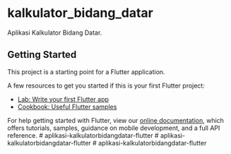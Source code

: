 # kalkulator_bidang_datar

Aplikasi Kalkulator Bidang Datar.

## Getting Started

This project is a starting point for a Flutter application.

A few resources to get you started if this is your first Flutter project:

- [Lab: Write your first Flutter app](https://flutter.dev/docs/get-started/codelab)
- [Cookbook: Useful Flutter samples](https://flutter.dev/docs/cookbook)

For help getting started with Flutter, view our
[online documentation](https://flutter.dev/docs), which offers tutorials,
samples, guidance on mobile development, and a full API reference.
#   a p l i k a s i - k a l k u l a t o r b i d a n g d a t a r - f l u t t e r  
 #   a p l i k a s i - k a l k u l a t o r b i d a n g d a t a r - f l u t t e r  
 #   a p l i k a s i - k a l k u l a t o r b i d a n g d a t a r - f l u t t e r  
 